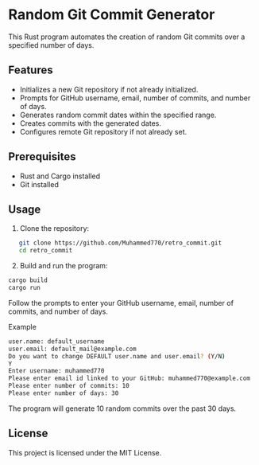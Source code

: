 # Random Git Commit Generator

This Rust program automates the creation of random Git commits over a specified number of days.

## Features

- Initializes a new Git repository if not already initialized.
- Prompts for GitHub username, email, number of commits, and number of days.
- Generates random commit dates within the specified range.
- Creates commits with the generated dates.
- Configures remote Git repository if not already set.

## Prerequisites

- Rust and Cargo installed
- Git installed

## Usage

1. Clone the repository:

```sh
   git clone https://github.com/Muhammed770/retro_commit.git
   cd retro_commit
```
2. Build and run the program:

```sh
cargo build
cargo run 
```
Follow the prompts to enter your GitHub username, email, number of commits, and number of days.

Example
```sh
user.name: default_username
user.email: default_mail@example.com
Do you want to change DEFAULT user.name and user.email? (Y/N)
Y
Enter username: muhammed770
Please enter email id linked to your GitHub: muhammed770@example.com
Please enter number of commits: 10
Please enter number of days: 30
```
The program will generate 10 random commits over the past 30 days.

## License
This project is licensed under the MIT License.
